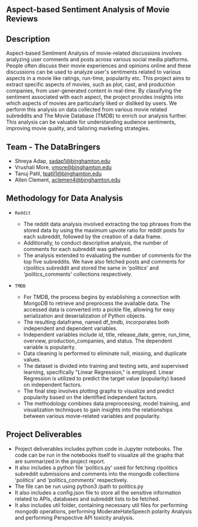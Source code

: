 ## Aspect-based Sentiment Analysis of Movie Reviews

## Description

Aspect-based Sentiment Analysis of movie-related discussions involves analyzing user comments and posts across various social media platforms. People often discuss their movie experiences and opinions online and these discussions can be used to analyze user's sentiments related to various aspects in a movie like ratings, run-time, popularity etc. This project aims to extract specific aspects of movies, such as plot, cast, and production companies, from user-generated content in real-time. By classifying the sentiment associated with each aspect, the project provides insights into which aspects of movies are particularly liked or disliked by users. We perform this analysis on data collected from various movie related subreddits and The Movie Database (TMDB) to enrich our analysis further. This analysis can be valuable for understanding audience sentiments, improving movie quality, and tailoring marketing strategies.

## Team - The DataBringers

* Shreya Adap, sadap1@binghamton.edu
* Vrushali More, vmore@binghamton.edu
* Tanuj Patil, tpatil1@binghamton.edu
* Allen Clement, aclemen4@binghamton.edu


## Methodology for Data Analysis

* `Reddit` 
  *  The reddit data analysis involved extracting the top phrases from the stored data by using the maximum upvote ratio for reddit posts for each subreddit, followed by the creation of a data frame.
  *  Additionally, to conduct descriptive analysis, the number of comments for each subreddit was gathered.
  *  The analysis extended to evaluating the number of comments for the top five subreddits. We have also fetched posts and comments for r/politics subreddit and stored the same in 'politics' and 'politics_comments' collections respectively.

 
* `TMDB` 
  *  For TMDB, the process begins by establishing a connection with MongoDB to retrieve and preprocess the available data. The accessed data is converted into a pickle file, allowing for easy serialization and deserialization of Python objects.
  *  The resulting dataframe, named df_tmdb, incorporates both independent and dependent variables. 
  * Independent variables include id, title, release_date, genre, run_time, overview, production_companies, and status. The dependent variable is popularity.
  * Data cleaning is performed to eliminate null, missing, and duplicate values.
  * The dataset is divided into training and testing sets, and supervised learning, specifically "Linear Regression," is employed. Linear Regression is utilized to predict the target value (popularity) based on independent factors.
  *  The final step involves plotting graphs to visualize and predict popularity based on the identified independent factors.
  *  The methodology combines data preprocessing, model training, and visualization techniques to gain insights into the relationships between various movie-related variables and popularity.


## Project Deliverables
  *  Project deliverables includes python code in Jupyter notebooks. The code can be run in the notebooks itself to visualize all the graphs that are summarized in the project report.
  *  It also includes a python file 'politics.py' used for fetching r/politics subreddit submissions and comments into the mongodb collections 'politics' and 'politics_comments' respectively.
  * The file can be run using python3 /path to politics.py
  * It also includes a config.json file to store all the sensitive information related to APIs, databases and subreddit lists to be fetched.
  * It also includes util folder, containing necessary util files for performing mongodb operations, performing ModerateHateSpeech polarity Analysis and performing Perspective API toxicity analysis.